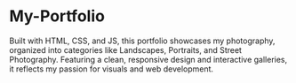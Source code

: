 # My-Portfolio
Built with HTML, CSS, and JS, this portfolio showcases my photography, organized into categories like Landscapes, Portraits, and Street Photography. Featuring a clean, responsive design and interactive galleries, it reflects my passion for visuals and web development.
